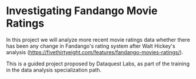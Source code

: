 # Investigating Fandango Movie Ratings
In this project we will analyze more recent movie ratings data whether there has been any change in Fandango's rating system after Walt Hickey's analysis (https://fivethirtyeight.com/features/fandango-movies-ratings/).

This is a guided project proposed by Dataquest Labs, as part of the training in the data analysis specialization path.
